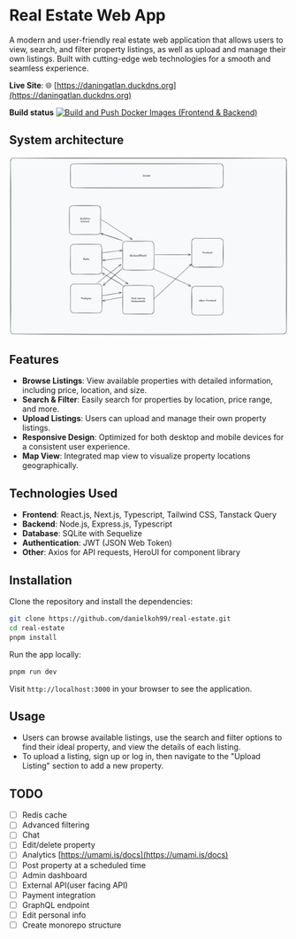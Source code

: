 # Real Estate Web App

A modern and user-friendly real estate web application that allows users to view, search, and filter property listings, as well as upload and manage their own listings. Built with cutting-edge web technologies for a smooth and seamless experience.

**Live Site**: 🌐 [https://daningatlan.duckdns.org](https://daningatlan.duckdns.org)

**Build status** [![Build and Push Docker Images (Frontend & Backend)](https://github.com/danielkoh99/real-estate/actions/workflows/docker-publish.yml/badge.svg)](https://github.com/danielkoh99/real-estate/actions/workflows/docker-publish.yml)

## System architecture

![Architecture Diagram](./assets/system_architecture.png)

## Features

- **Browse Listings**: View available properties with detailed information, including price, location, and size.
- **Search & Filter**: Easily search for properties by location, price range, and more.
- **Upload Listings**: Users can upload and manage their own property listings.
- **Responsive Design**: Optimized for both desktop and mobile devices for a consistent user experience.
- **Map View**: Integrated map view to visualize property locations geographically.

## Technologies Used

- **Frontend**: React.js, Next.js, Typescript, Tailwind CSS, Tanstack Query
- **Backend**: Node.js, Express.js, Typescript
- **Database**: SQLite with Sequelize
- **Authentication**: JWT (JSON Web Token)
- **Other**: Axios for API requests, HeroUI for component library

## Installation

Clone the repository and install the dependencies:

```bash
git clone https://github.com/danielkoh99/real-estate.git
cd real-estate
pnpm install
```

Run the app locally:

```bash
pnpm run dev
```

Visit `http://localhost:3000` in your browser to see the application.

## Usage

- Users can browse available listings, use the search and filter options to find their ideal property, and view the details of each listing.
- To upload a listing, sign up or log in, then navigate to the "Upload Listing" section to add a new property.

## TODO

- [ ] Redis cache
- [ ] Advanced filtering
- [ ] Chat
- [ ] Edit/delete property
- [ ] Analytics [https://umami.is/docs](https://umami.is/docs)
- [ ] Post property at a scheduled time
- [ ] Admin dashboard
- [ ] External API(user facing API)
- [ ] Payment integration
- [ ] GraphQL endpoint
- [ ] Edit personal info
- [ ] Create monorepo structure
